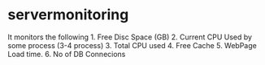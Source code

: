 # servermonitoring
It monitors the following 1. Free Disc Space (GB)  2. Current CPU Used by some process (3-4 process)  3. Total CPU used  4. Free Cache  5. WebPage Load time. 6. No of DB Connecions 
